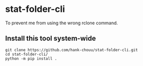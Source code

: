 # stat-folder-cli

To prevent me from using the wrong rclone command.

## Install this tool system-wide

```
git clone https://github.com/hank-chouu/stat-folder-cli.git
cd stat-folder-cli/
python -m pip install .
```